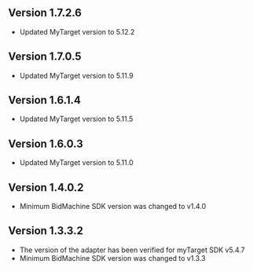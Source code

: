 ## Version 1.7.2.6
* Updated MyTarget version to 5.12.2

## Version 1.7.0.5
* Updated MyTarget version to 5.11.9

## Version 1.6.1.4
* Updated MyTarget version to 5.11.5

## Version 1.6.0.3
* Updated MyTarget version to 5.11.0

## Version 1.4.0.2
* Minimum BidMachine SDK version was changed to v1.4.0

## Version 1.3.3.2
* The version of the adapter has been verified for myTarget SDK v5.4.7
* Minimum BidMachine SDK version was changed to v1.3.3